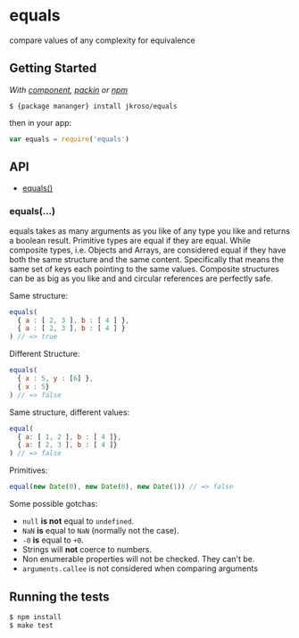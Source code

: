 
# equals

  compare values of any complexity for equivalence

## Getting Started

_With [component](//github.com/component/component), [packin](//github.com/jkroso/packin) or [npm](//github.com/isaacs/npm)_  

    $ {package mananger} install jkroso/equals

then in your app:

```js
var equals = require('equals')
```

## API

  - [equals()](#equals)

### equals(...)

equals takes as many arguments as you like of any type you like and returns a boolean result. Primitive types are equal if they are equal. While composite types, i.e. Objects and Arrays, are considered equal if they have both the same structure and the same content. Specifically that means the same set of keys each pointing to the same values. Composite structures can be as big as you like and and circular references are perfectly safe.

Same structure:
```js
equals(
  { a : [ 2, 3 ], b : [ 4 ] },
  { a : [ 2, 3 ], b : [ 4 ] }
) // => true
```

Different Structure:
```js
equals(
  { x : 5, y : [6] },
  { x : 5}
) // => false
```

Same structure, different values:

```js
equal(
  { a: [ 1, 2 ], b : [ 4 ]},
  { a: [ 2, 3 ], b : [ 4 ]}
) // => false
```
  
Primitives:

```js
equal(new Date(0), new Date(0), new Date(1)) // => false
```
    
Some possible gotchas:
- `null` __is not__ equal to `undefined`.
- `NaN` __is__ equal to `NaN` (normally not the case).  
- `-0` __is__ equal to `+0`.
- Strings will __not__ coerce to numbers.
- Non enumerable properties will not be checked. They can't be.
- `arguments.callee` is not considered when comparing arguments

## Running the tests

```bash
$ npm install
$ make test
```